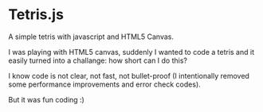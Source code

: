 Tetris.js
=========

A simple tetris with javascript and HTML5 Canvas.

I was playing with HTML5 canvas, suddenly I wanted to code a tetris and it easily turned into a challange: how short can I do this?

I know code is not clear, not fast, not bullet-proof (I intentionally removed some performance improvements and error check codes).

But it was fun coding :)
